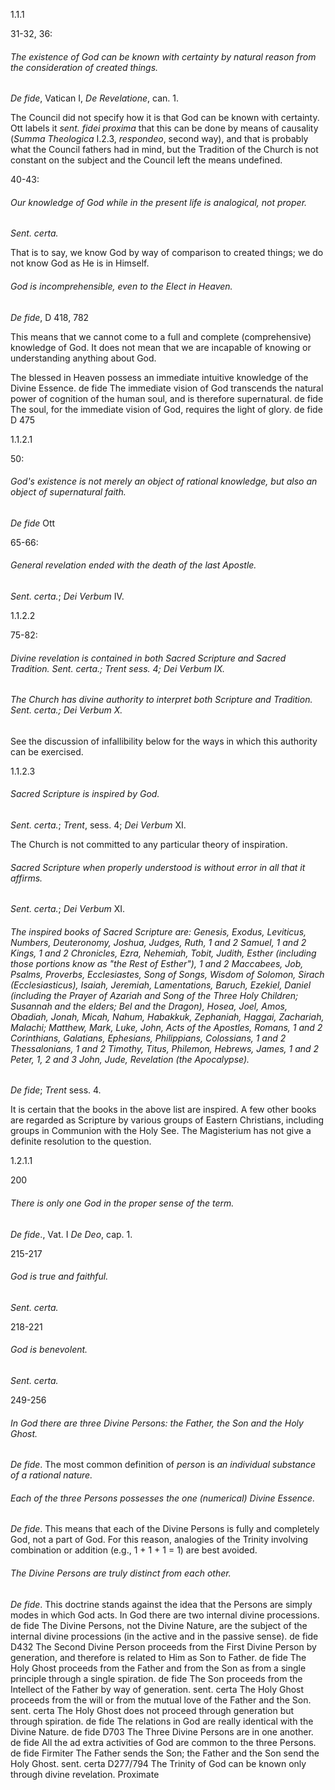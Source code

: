 1.1.1

31-32, 36:
###### The existence of God can be known with certainty by natural reason from the consideration of created things.

*De fide*, Vatican I, *De Revelatione*, can. 1.
<!---##### The existence of God can be proved by means of causality. (Sent. fidei proxima.)--->

The Council did not specify how it is that God can be known with certainty. Ott labels it *sent. fidei proxima* that this can be done by means of causality (*Summa Theologica* I.2.3, *respondeo*, second way), and that is probably what the Council fathers had in mind, but the Tradition of the Church is not constant on the subject and the Council left the means undefined.

40-43:
###### Our knowledge of God while in the present life is analogical, not proper.
*Sent. certa.*

That is to say, we know God by way of comparison to created things; we do not know God as He is in Himself.

###### God is incomprehensible, even to the Elect in Heaven.
*De fide*, D 418, 782

This means that we cannot come to a full and complete (comprehensive) knowledge of God. It does not mean that we are incapable of knowing or understanding anything about God.

The blessed in Heaven possess an immediate intuitive knowledge of the Divine Essence. de fide
The immediate vision of God transcends the natural power of cognition of the human soul, and is therefore supernatural. de fide
The soul, for the immediate vision of God, requires the light of glory. de fide D 475

1.1.2.1

50:
###### God's existence is not merely an object of rational knowledge, but also an object of supernatural faith.
*De fide* Ott

65-66:
###### General revelation ended with the death of the last Apostle.
*Sent. certa.*; *Dei Verbum* IV.

1.1.2.2

75-82:
###### Divine revelation is contained in both Sacred Scripture and Sacred Tradition. *Sent. certa.*; *Trent* sess. 4; *Dei Verbum* IX.

###### The Church has divine authority to interpret both Scripture and Tradition. *Sent. certa.*; *Dei Verbum* X.

See the discussion of infallibility below for the ways in which this authority can be exercised.

1.1.2.3

###### Sacred Scripture is inspired by God.
*Sent. certa.*; *Trent*, sess. 4; *Dei Verbum* XI.

The Church is not committed to any particular theory of inspiration.

###### Sacred Scripture when properly understood is without error in all that it affirms.
*Sent. certa.*; *Dei Verbum* XI.

###### The inspired books of Sacred Scripture are: Genesis, Exodus, Leviticus, Numbers, Deuteronomy, Joshua, Judges, Ruth, 1 and 2 Samuel, 1 and 2 Kings, 1 and 2 Chronicles, Ezra, Nehemiah, Tobit, Judith, Esther (including those portions know as "the Rest of Esther"), 1 and 2 Maccabees, Job, Psalms, Proverbs, Ecclesiastes, Song of Songs, Wisdom of Solomon, Sirach (Ecclesiasticus), Isaiah, Jeremiah, Lamentations, Baruch, Ezekiel, Daniel (including the Prayer of Azariah and Song of the Three Holy Children; Susannah and the elders; Bel and the Dragon), Hosea, Joel, Amos, Obadiah, Jonah, Micah, Nahum, Habakkuk, Zephaniah, Haggai, Zachariah, Malachi; Matthew, Mark, Luke, John, Acts of the Apostles, Romans, 1 and 2 Corinthians, Galatians, Ephesians, Philippians, Colossians, 1 and 2 Thessalonians, 1 and 2 Timothy, Titus, Philemon, Hebrews, James, 1 and 2 Peter, 1, 2 and 3 John, Jude,  Revelation (the Apocalypse).
*De fide*; *Trent* sess. 4.

It is certain that the books in the above list are inspired. A few other books are regarded as Scripture by various groups of Eastern Christians, including groups in Communion with the Holy See. The Magisterium has not give a definite resolution to the question.

1.2.1.1

200
###### There is only one God in the proper sense of the term.
*De fide*., Vat. I *De Deo*, cap. 1.

215-217
###### God is true and faithful.
*Sent. certa.*

218-221
###### God is benevolent.
*Sent. certa.*

249-256
###### In God there are three Divine Persons: the Father, the Son and the Holy Ghost.
*De fide*.
The most common definition of *person* is *an individual substance of a rational nature.*

###### Each of the three Persons possesses the one (numerical) Divine Essence.
*De fide*.
This means that each of the Divine Persons is fully and completely God, not a part of God. For this reason, analogies of the Trinity involving combination or addition (e.g., 1 + 1 + 1 = 1) are best avoided.

###### The Divine Persons are truly distinct from each other.
*De fide*.
This doctrine stands against the idea that the Persons are simply modes in which God acts.
In God there are two internal divine processions. de fide
The Divine Persons, not the Divine Nature, are the subject of the internal divine processions (in the active and in the passive sense). de fide D432
The Second Divine Person proceeds from the First Divine Person by generation, and therefore is related to Him as Son to Father. de fide
The Holy Ghost proceeds from the Father and from the Son as from a single principle through a single spiration. de fide
The Son proceeds from the Intellect of the Father by way of generation. sent. certa
The Holy Ghost proceeds from the will or from the mutual love of the Father and the Son. sent. certa
The Holy Ghost does not proceed through generation but through spiration. de fide
The relations in God are really identical with the Divine Nature. de fide D703
The Three Divine Persons are in one another. de fide
All the ad extra activities of God are common to the three Persons. de fide Firmiter
The Father sends the Son; the Father and the Son send the Holy Ghost. sent. certa D277/794
The Trinity of God can be known only through divine revelation. Proximate
